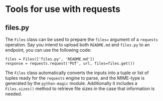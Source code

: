 # Tools for use with requests

## files.py

The `Files` class can be used to prepare the `files=` argument of a `requests` 
operation. Say you intend to upload both `README.md` and `files.py` to an endpoint,
you can use the following code:
```
files = Files(['files.py', 'README.md'])
response = requests.request('PUT', url, files=files.get())

````
The `Files` class automatically converts the inputs into a tuple or list of
tuples ready for the `requests` engine to parse, and the MIME-type is generated
by the `python-magic` module. Additionally it includes a 
`Files.sizes()` method to retrieve file sizes in the case that information is
needed.

